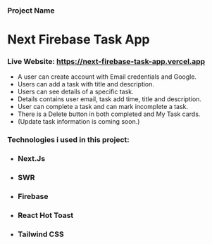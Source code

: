 ### Project Name

# **Next Firebase Task App**

### **Live Website:** **<https://next-firebase-task-app.vercel.app>**

- A user can create account with Email credentials and Google.
- Users can add a task with title and description.
- Users can see details of a specific task.
- Details contains user email, task add time, title and description.
- User can complete a task and can mark incomplete a task.
- There is a Delete button in both completed and My Task cards.
- (Update task information is coming soon.)

### Technologies i used in this project:

- ### Next.Js
- ### SWR
- ### Firebase
- ### React Hot Toast
- ### Tailwind CSS